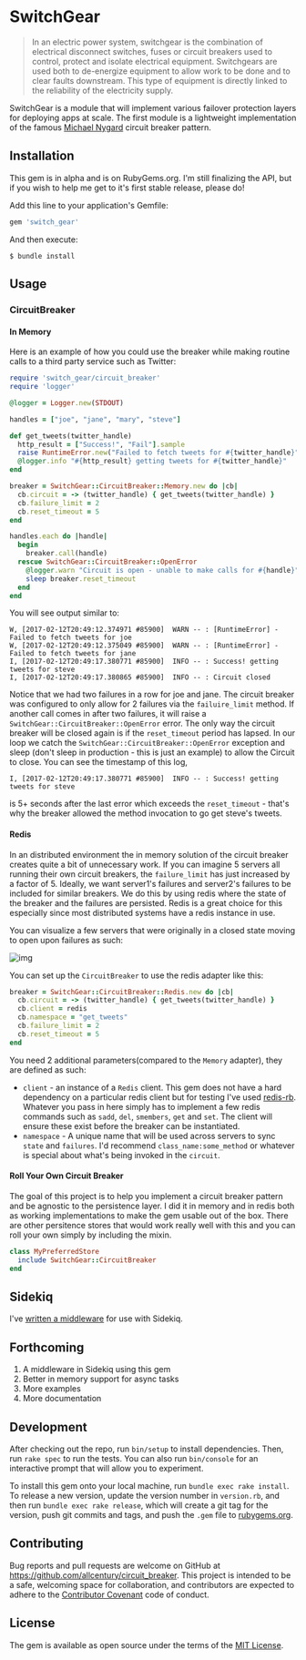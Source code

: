 # SwitchGear

>In an electric power system, switchgear is the combination of electrical disconnect switches, fuses or circuit breakers used to control, protect and isolate electrical equipment. Switchgears are used both to de-energize equipment to allow work to be done and to clear faults downstream. This type of equipment is directly linked to the reliability of the electricity supply.

SwitchGear is a module that will implement various failover protection layers for deploying apps at scale.  The first module is a lightweight implementation of the famous [Michael Nygard](https://www.martinfowler.com/bliki/CircuitBreaker.html) circuit breaker pattern.

## Installation

This gem is in alpha and is on RubyGems.org. I'm still finalizing the API, but if you wish to help me get to it's first stable release, please do!

Add this line to your application's Gemfile:

```ruby
gem 'switch_gear'
```

And then execute:

    $ bundle install

## Usage

### CircuitBreaker

#### In Memory

Here is an example of how you could use the breaker while making routine calls to a third party service such as Twitter:

```ruby
require 'switch_gear/circuit_breaker'
require 'logger'

@logger = Logger.new(STDOUT)

handles = ["joe", "jane", "mary", "steve"]

def get_tweets(twitter_handle)
  http_result = ["Success!", "Fail"].sample
  raise RuntimeError.new("Failed to fetch tweets for #{twitter_handle}") if http_result == "Fail"
  @logger.info "#{http_result} getting tweets for #{twitter_handle}"
end

breaker = SwitchGear::CircuitBreaker::Memory.new do |cb|
  cb.circuit = -> (twitter_handle) { get_tweets(twitter_handle) }
  cb.failure_limit = 2
  cb.reset_timeout = 5
end

handles.each do |handle|
  begin
    breaker.call(handle)
  rescue SwitchGear::CircuitBreaker::OpenError
    @logger.warn "Circuit is open - unable to make calls for #{handle}"
    sleep breaker.reset_timeout
  end
end
```

You will see output similar to:
```
W, [2017-02-12T20:49:12.374971 #85900]  WARN -- : [RuntimeError] - Failed to fetch tweets for joe
W, [2017-02-12T20:49:12.375049 #85900]  WARN -- : [RuntimeError] - Failed to fetch tweets for jane
I, [2017-02-12T20:49:17.380771 #85900]  INFO -- : Success! getting tweets for steve
I, [2017-02-12T20:49:17.380865 #85900]  INFO -- : Circuit closed
```

Notice that we had two failures in a row for joe and jane.  The circuit breaker was configured to only allow for 2 failures via the `failuire_limit` method.  If another call comes in after two failures, it will raise a `SwitchGear::CircuitBreaker::OpenError` error.  The only way the circuit breaker will be closed again is if the `reset_timeout` period has lapsed.  In our loop we catch the `SwitchGear::CircuitBreaker::OpenError` exception and sleep (don't sleep in production - this is just an example) to allow the Circuit to close.  You can see the timestamp of this log,

```
I, [2017-02-12T20:49:17.380771 #85900]  INFO -- : Success! getting tweets for steve
```
is 5+ seconds after the last error which exceeds the `reset_timeout` - that's why the breaker allowed the method invocation to go get steve's tweets.


#### Redis

In an distributed environment the in memory solution of the circuit breaker creates quite a bit of unnecessary work.  If you can imagine 5 servers all running their own circuit breakers, the `failure_limit` has just increased by a factor of 5. Ideally, we want server1's failures and server2's failures to be included for similar breakers.  We do this by using redis where the state of the breaker and the failures are persisted.  Redis is a great choice for this especially since most distributed systems have a redis instance in use.

You can visualize a few servers that were originally in a closed state moving to open upon failures as such:

![img](https://s3.postimg.org/stxckap03/ezgif_com_video_to_gif.gif)

You can set up the `CircuitBreaker` to use the redis adapter like this:

```ruby
breaker = SwitchGear::CircuitBreaker::Redis.new do |cb|
  cb.circuit = -> (twitter_handle) { get_tweets(twitter_handle) }
  cb.client = redis
  cb.namespace = "get_tweets"
  cb.failure_limit = 2
  cb.reset_timeout = 5
end
```

You need 2 additional parameters(compared to the `Memory` adapter), they are defined as such:

- `client` - an instance of a `Redis` client.  This gem does not have a hard dependency on a particular redis client but for testing I've used [redis-rb](https://github.com/redis/redis-rb).  Whatever you pass in here simply has to implement a few redis commands such as `sadd`, `del`, `smembers`, `get` and `set`.  The client will ensure these exist before the breaker can be instantiated.
- `namespace` - A unique name that will be used across servers to sync `state` and `failures`.  I'd recommend `class_name:some_method` or whatever is special about what's being invoked in the `circuit`.

#### Roll Your Own Circuit Breaker

The goal of this project is to help you implement a circuit breaker pattern and be agnostic to the persistence layer.  I did it in memory and in redis both as working implementations to make the gem usable out of the box.  There are other persitence stores that would work really well with this and you can roll your own simply by including the mixin.

```ruby
class MyPreferredStore
  include SwitchGear::CircuitBreaker
end
```
## Sidekiq

I've [written a middleware](https://github.com/allcentury/switch_gear_sidekiq-middleware) for use with Sidekiq.

## Forthcoming

1. A middleware in Sidekiq using this gem
2. Better in memory support for async tasks
3. More examples
4. More documentation


## Development

After checking out the repo, run `bin/setup` to install dependencies. Then, run `rake spec` to run the tests. You can also run `bin/console` for an interactive prompt that will allow you to experiment.

To install this gem onto your local machine, run `bundle exec rake install`. To release a new version, update the version number in `version.rb`, and then run `bundle exec rake release`, which will create a git tag for the version, push git commits and tags, and push the `.gem` file to [rubygems.org](https://rubygems.org).

## Contributing

Bug reports and pull requests are welcome on GitHub at https://github.com/allcentury/circuit_breaker. This project is intended to be a safe, welcoming space for collaboration, and contributors are expected to adhere to the [Contributor Covenant](http://contributor-covenant.org) code of conduct.


## License

The gem is available as open source under the terms of the [MIT License](http://opensource.org/licenses/MIT).
